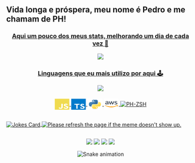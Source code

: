 ## Vida longa e próspera, meu nome é Pedro e me chamam de PH!
<div align="center">
  <a href="https://github.com/phsantosit">
  <h3>Aqui um pouco dos meus stats, melhorando um dia de cada vez 💪</h3>
  <img height="180em" src="https://github-readme-stats.vercel.app/api?username=phsantosit&show_icons=true&theme=dracula&include_all_commits=true&count_private=true"/>
  <h3>Linguagens que eu mais utilizo por aqui 🕹️ </h3>
  <img height="180em" src="https://github-readme-stats.vercel.app/api/top-langs/?username=phsantosit&layout=compact&langs_count=7&theme=dracula"/>
</div>
<div align ="center" style="display: inline_block"><br>
  <img align="center" alt="PH-Js" height="30" width="40" src="https://raw.githubusercontent.com/devicons/devicon/master/icons/javascript/javascript-plain.svg">
  <img align="center" alt="PH-Ts" height="30" width="40" src="https://raw.githubusercontent.com/devicons/devicon/master/icons/typescript/typescript-plain.svg">
  <img align="center" alt="PH-Python" height="30" width="40" src="https://raw.githubusercontent.com/devicons/devicon/master/icons/python/python-original.svg">
  <img align="center" alt="PH-AWS" height="30" width="40" src="https://raw.githubusercontent.com/github/explore/main/topics/aws/aws.png">
  <img align="center" alt="PH-ZSH" height="30" width="40" src="https://camo.githubusercontent.com/3ec75cb1c3278cce3c661d3bcf72a4eca75db241a6ace648ea014b02f3f44458/68747470733a2f2f73332e616d617a6f6e6177732e636f6d2f6f686d797a73682f6f682d6d792d7a73682d6c6f676f2e706e67">
</div>

  ##

<div>
  <img align="center" src="https://readme-jokes.vercel.app/api" alt="Jokes Card" />
  <img align="center" src='https://random-memer.herokuapp.com/' title="Meme" alt="Please refresh the page if the meme doesn't show up."> </div>

  ##

<div align="center">
  <a href="https://instagram.com/phssantos7" target="_blank"><img src="https://img.shields.io/badge/-Instagram-%23E4405F?style=for-the-badge&logo=instagram&logoColor=white" target="_blank"></a>
 	<a href="https://www.twitch.tv/yushodai" target="_blank"><img src="https://img.shields.io/badge/Twitch-9146FF?style=for-the-badge&logo=twitch&logoColor=white" target="_blank"></a>
  <a href = "mailto:rivieiropedro@gmail.com"><img src="https://img.shields.io/badge/-Gmail-%23333?style=for-the-badge&logo=gmail&logoColor=white" target="_blank"></a>
  <a href="https://www.linkedin.com/in/phsantosit" target="_blank"><img src="https://img.shields.io/badge/-LinkedIn-%230077B5?style=for-the-badge&logo=linkedin&logoColor=white" target="_blank"></a>

  ![Snake animation](https://github.com/phsantosit/rafaballerini/blob/output/github-contribution-grid-snake.svg)

</div>

